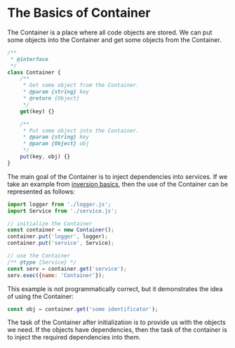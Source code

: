 # The Basics of Container

The Container is a place where all code objects are stored. We can put some objects into the Container and get some
objects from the Container.

```javascript
/**
 * @interface
 */
class Container {
    /**
     * Get some object from the Container.
     * @param {string} key
     * @return {Object}
     */
    get(key) {}

    /**
     * Put some object into the Container.
     * @param {string} key
     * @param {Object} obj
     */
    put(key, obj) {}
}
```

The main goal of the Container is to inject dependencies into services. If we take an example
from [inversion basics](../ioc/README.md), then the use of the Container can be represented as follows:

```javascript
import logger from './logger.js';
import Service from './service.js';

// initialize the Container
const container = new Container();
container.put('logger', logger);
container.put('service', Service);

// use the Container
/** @type {Service} */
const serv = container.get('service');
serv.exec({name: 'Container'});
```

This example is not programmatically correct, but it demonstrates the idea of using the Container:

```javascript
const obj = container.get('some identificator');
```

The task of the Container after initialization is to provide us with the objects we need. If the objects have
dependencies, then the task of the container is to inject the required dependencies into them.